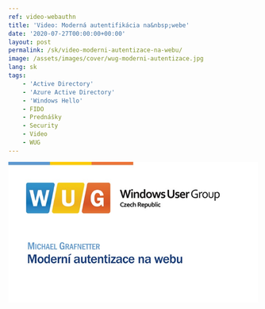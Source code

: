```yaml
---
ref: video-webauthn
title: 'Video: Moderná autentifikácia na&nbsp;webe'
date: '2020-07-27T00:00:00+00:00'
layout: post
permalink: /sk/video-moderni-autentizace-na-webu/
image: /assets/images/cover/wug-moderni-autentizace.jpg
lang: sk
tags:
    - 'Active Directory'
    - 'Azure Active Directory'
    - 'Windows Hello'
    - FIDO
    - Prednášky
    - Security
    - Video
    - WUG
---
```


<!--more-->

[![Moderní autentizace na&nbsp;webu](/assets/images/cover/wug-moderni-autentizace.jpg)](https://www.wug.cz/zaznamy/617-Moderni-autentizace-na-webu)
